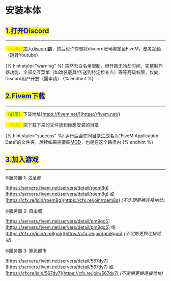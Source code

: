 # 安装本体

## <mark style="color:blue;">**1.打开Discord**</mark> <a href="#h1-da-kai-discord" id="h1-da-kai-discord"></a>

***

<mark style="color:orange;">（可选）</mark>加入[discord群](https://discord.gg/zx6HbuuCCk)，然后也许你想将discord账号绑定至FiveM，[参考视频](https://www.youtube.com/watch?v=SWD2q0JKRCc)（跳转Youtube）

{% hint style="warning" %}
虽然无白名单限制，但开图无冷却时间、完整制作器功能、全部交互菜单（如改装载具/传送到特定检查点）等等高级权限，仅向Discord用户开放（需申请）
{% endhint %}

## <mark style="color:blue;">**2.Fivem下载**</mark> <a href="#h2fivem-xia-zai" id="h2fivem-xia-zai"></a>

***

<mark style="color:green;">（必须）</mark>下载地址[https://fivem.net/](https://fivem.net/)

<mark style="color:orange;">（可选）</mark>把下载下来的文件放到你想安装的目录

{% hint style="success" %}
运行后会在同目录生成名为“FiveM Application Data”的文件夹，后续如果需要装[MOD](page-2-mod.md#hua-zhi-mod)，也是在这个路径内
{% endhint %}

## <mark style="color:blue;">**3.加入游戏**</mark> <a href="#h4-jia-ru-you-xi" id="h4-jia-ru-you-xi"></a>

***

🌐服务器 1: 洛圣都

[https://servers.fivem.net/servers/detail/roem8g](https://servers.fivem.net/servers/detail/roem8g) 或 [https://cfx.re/join/roem8g](https://cfx.re/join/roem8g) _(不定期更换连接地址)_

🌐服务器 2: 自由城

[https://servers.fivem.net/servers/detail/pm8go5](https://servers.fivem.net/servers/detail/pm8go5) 或 [https://cfx.re/join/pm8go5](https://cfx.re/join/pm8go5) _(不定期更换连接地址)_

🌐服务器 3: 罪恶都市

[https://servers.fivem.net/servers/detail/567dy7](https://servers.fivem.net/servers/detail/567dy7) 或 [https://cfx.re/join/567dy7](https://cfx.re/join/567dy7) _(不定期更换连接地址)_
